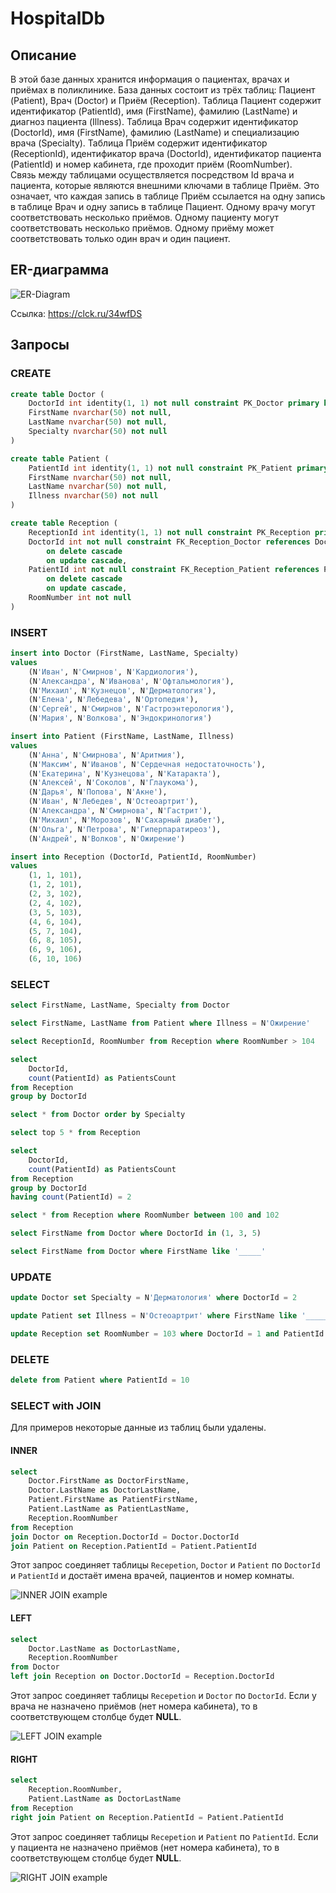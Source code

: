 # HospitalDb
## Описание
В этой базе данных хранится информация о пациентах, врачах и приёмах в поликлинике. База данных состоит из трёх таблиц: Пациент (Patient), Врач (Doctor) и Приём (Reception). Таблица Пациент содержит идентификатор (PatientId), имя (FirstName), фамилию (LastName) и диагноз пациента (Illness). Таблица Врач содержит идентификатор (DoctorId), имя (FirstName), фамилию (LastName) и специализацию врача (Specialty). Таблица Приём содержит идентификатор (ReceptionId), идентификатор врача (DoctorId), идентификатор пациента (PatientId) и номер кабинета, где проходит приём (RoomNumber).  
Связь между таблицами осуществляется посредством Id врача и пациента, которые являются внешними ключами в таблице Приём. Это означает, что каждая запись в таблице Приём ссылается на одну запись в таблице Врач и одну запись в таблице Пациент. Одному врачу могут соответствовать несколько приёмов. Одному пациенту могут соответствовать несколько приёмов. Одному приёму может соответствовать только один врач и один пациент.
## ER-диаграмма
![ER-Diagram](https://github.com/Romancikh/HospitalDb/blob/main/images/er.png?raw=true)

Ссылка: https://clck.ru/34wfDS
## Запросы
### CREATE
```sql
create table Doctor (
	DoctorId int identity(1, 1) not null constraint PK_Doctor primary key,
	FirstName nvarchar(50) not null,
	LastName nvarchar(50) not null,
	Specialty nvarchar(50) not null
)
```
```sql
create table Patient (
	PatientId int identity(1, 1) not null constraint PK_Patient primary key,
	FirstName nvarchar(50) not null,
	LastName nvarchar(50) not null,
	Illness nvarchar(50) not null
)
```
```sql
create table Reception (
	ReceptionId int identity(1, 1) not null constraint PK_Reception primary key,
	DoctorId int not null constraint FK_Reception_Doctor references Doctor(DoctorId)
		on delete cascade
		on update cascade,
	PatientId int not null constraint FK_Reception_Patient references Patient(PatientId)
		on delete cascade
		on update cascade,
	RoomNumber int not null
)
```
### INSERT
```sql
insert into Doctor (FirstName, LastName, Specialty)
values
	(N'Иван', N'Смирнов', N'Кардиология'),
	(N'Александра', N'Иванова', N'Офтальмология'),
	(N'Михаил', N'Кузнецов', N'Дерматология'),
	(N'Елена', N'Лебедева', N'Ортопедия'),
	(N'Сергей', N'Смирнов', N'Гастроэнтерология'),
	(N'Мария', N'Волкова', N'Эндокринология')
```
```sql
insert into Patient (FirstName, LastName, Illness)
values
	(N'Анна', N'Смирнова', N'Аритмия'),
	(N'Максим', N'Иванов', N'Сердечная недостаточность'),
	(N'Екатерина', N'Кузнецова', N'Катаракта'),
	(N'Алексей', N'Соколов', N'Глаукома'),
	(N'Дарья', N'Попова', N'Акне'),
	(N'Иван', N'Лебедев', N'Остеоартрит'),
	(N'Александра', N'Смирнова', N'Гастрит'),
	(N'Михаил', N'Морозов', N'Сахарный диабет'),
	(N'Ольга', N'Петрова', N'Гиперпаратиреоз'),
	(N'Андрей', N'Волков', N'Ожирение')
```
```sql
insert into Reception (DoctorId, PatientId, RoomNumber)
values
	(1, 1, 101),
	(1, 2, 101),
	(2, 3, 102),
	(2, 4, 102),
	(3, 5, 103),
	(4, 6, 104),
	(5, 7, 104),
	(6, 8, 105),
	(6, 9, 106),
	(6, 10, 106)
```
### SELECT
```sql
select FirstName, LastName, Specialty from Doctor
```
```sql
select FirstName, LastName from Patient where Illness = N'Ожирение'
```
```sql
select ReceptionId, RoomNumber from Reception where RoomNumber > 104
```
```sql
select
	DoctorId,
	count(PatientId) as PatientsCount
from Reception
group by DoctorId
```
```sql
select * from Doctor order by Specialty
```
```sql
select top 5 * from Reception
```
```sql
select
	DoctorId,
	count(PatientId) as PatientsCount
from Reception
group by DoctorId
having count(PatientId) = 2
```
```sql
select * from Reception where RoomNumber between 100 and 102
```
```sql
select FirstName from Doctor where DoctorId in (1, 3, 5)
```
```sql
select FirstName from Doctor where FirstName like '_____'
```
### UPDATE
```sql
update Doctor set Specialty = N'Дерматология' where DoctorId = 2
```
```sql
update Patient set Illness = N'Остеоартрит' where FirstName like '_____'
```
```sql
update Reception set RoomNumber = 103 where DoctorId = 1 and PatientId = 1
```
### DELETE
```sql
delete from Patient where PatientId = 10
```
### SELECT with JOIN
Для примеров некоторые данные из таблиц были удалены.
#### INNER
```sql
select
	Doctor.FirstName as DoctorFirstName,
	Doctor.LastName as DoctorLastName,
	Patient.FirstName as PatientFirstName,
	Patient.LastName as PatientLastName,
	Reception.RoomNumber
from Reception
join Doctor on Reception.DoctorId = Doctor.DoctorId
join Patient on Reception.PatientId = Patient.PatientId
```
Этот запрос соединяет таблицы `Recepеtion`, `Doctor` и `Patient` по `DoctorId` и `PatientId` и достаёт имена врачей, пациентов и номер комнаты.

![INNER JOIN example](https://github.com/Romancikh/HospitalDb/blob/main/images/inner.png?raw=true)
#### LEFT
```sql
select
	Doctor.LastName as DoctorLastName,
	Reception.RoomNumber
from Doctor
left join Reception on Doctor.DoctorId = Reception.DoctorId
```
Этот запрос соединяет таблицы `Recepеtion` и `Doctor` по `DoctorId`. Если у врача не назначено приёмов (нет номера кабинета), то в соответствующем столбце будет **NULL**.

![LEFT JOIN example](https://github.com/Romancikh/HospitalDb/blob/main/images/left.png?raw=true)
#### RIGHT
```sql
select
	Reception.RoomNumber,
	Patient.LastName as DoctorLastName
from Reception
right join Patient on Reception.PatientId = Patient.PatientId
```
Этот запрос соединяет таблицы `Recepеtion` и `Patient` по `PatientId`. Если у пациента не назначено приёмов (нет номера кабинета), то в соответствующем столбце будет **NULL**.

![RIGHT JOIN example](https://github.com/Romancikh/HospitalDb/blob/main/images/right.png?raw=true)
